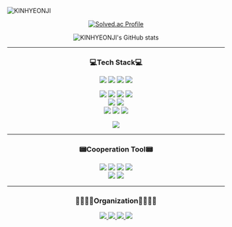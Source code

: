 ![KINHYEONJI](https://capsule-render.vercel.app/api?type=waving&color=FFE65A&height=250&section=header&text=KINHYEONJI&fontSize=70)

<div align="center">
  
[![Solved.ac Profile](http://mazassumnida.wtf/api/v2/generate_badge?boj=khg3666)](https://solved.ac/khg3666/)

![KINHYEONJI's GitHub stats](https://github-readme-stats.vercel.app/api?username=KINHYEONJI&show_icons=true&theme=radical)

-----

### 💻Tech Stack💻

<img src="https://img.shields.io/badge/HTML-E34F26?style=for-the-badge&logo=HTML5&logoColor=white"> <img src="https://img.shields.io/badge/CSS3-1572B6?style=for-the-badge&logo=CSS3&logoColor=white"> <img src="https://img.shields.io/badge/JavaScript-F7DF1E?style=for-the-badge&logo=JavaScript&logoColor=white"> <img src="https://img.shields.io/badge/typescript-3178C6?style=for-the-badge&logo=typescript&logoColor=white">

 <img src="https://img.shields.io/badge/react-61DAFB?style=for-the-badge&logo=react&logoColor=white"> <img src="https://img.shields.io/badge/zustand-4D2B1A?style=for-the-badge&logo= &logoColor=white"> <img src="https://img.shields.io/badge/react query-FF4154?style=for-the-badge&logo=reactquery&logoColor=white">  <img src="https://img.shields.io/badge/react router-CA4245?style=for-the-badge&logo=react router&logoColor=white">  <br />
<img src="https://img.shields.io/badge/styledcomponents-DB7093?style=for-the-badge&logo=styledcomponents&logoColor=white"> <img src="https://img.shields.io/badge/tailwindcss-06B6D4?style=for-the-badge&logo=tailwindcss&logoColor=white"> <br />
<img src="https://img.shields.io/badge/vite-646CFF?style=for-the-badge&logo=vite&logoColor=white"> <img src="https://img.shields.io/badge/babel-F9DC3E?style=for-the-badge&logo=babel&logoColor=white"> <img src="https://img.shields.io/badge/webpack-8DD6F9?style=for-the-badge&logo=webpack&logoColor=white">

<img src="https://img.shields.io/badge/c++-00599C?style=for-the-badge&logo=cplusplus&logoColor=white">

-----

### 📟Cooperation Tool📟

<img src="https://img.shields.io/badge/Jira-0052CC?style=for-the-badge&logo=jira&logoColor=white"> <img src="https://img.shields.io/badge/github-181717?style=for-the-badge&logo=github&logoColor=white"> <img src="https://img.shields.io/badge/notion-000000?style=for-the-badge&logo=notion&logoColor=white"> <img src="https://img.shields.io/badge/slack-4A154B?style=for-the-badge&logo=slack&logoColor=white">  <br /> <img src="https://img.shields.io/badge/figma-F24E1E?style=for-the-badge&logo=figma&logoColor=white"> <img src="https://img.shields.io/badge/zeplin-FFE4AF?style=for-the-badge&logo=Zotero&logoColor=black">

-----

### 👨‍👨‍👧‍👦Organization👨‍👨‍👧‍👦

<a href="https://econovation.kr"><img src="https://img.shields.io/badge/ECONOVATION-00205B?style=for-the-badge&logo=team&logoColor=white">
<a href="https://github.com/JS-GreenTea"><img src="https://img.shields.io/badge/JS_GreenTea-7ACB10?style=for-the-badge&logoColor=white">
<a href="https://swjungle.net"><img src="https://img.shields.io/badge/Jungle_6th-0B996E?style=for-the-badge&logoColor=green">
<a href="https://github.com/jungle-6th-project"><img src="https://img.shields.io/badge/BBODOG-D62300?style=for-the-badge&logoColor=green">
</div>
